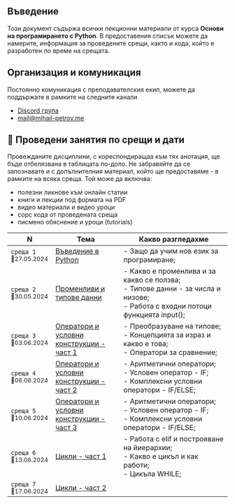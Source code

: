 ## Въведение
Този документ съдържа всички лекционни материали от курса **Основи на програмирането с Python**. В предоставения списък можете да намерите, информация за проведените срещи, както и кода, който е разработен по време на срещата.


## Организация и комуникация
Постоянно комуникация с преподавателския екип, можете да поддържате в рамките на следните канали
- [Discord група](https://discord.gg/SUV5njSuGn)
- mail@mihail-petrov.me

## 📅 Проведени занятия по срещи и дати

Провежданите дисциплини, с кореспондиращаа към тях анотация, ще бъде отбелязвана в таблицата по-доло. Не забравяйте да се запознавате и с допълнителния материал, който ще предоставяме - в рамките на всяка среща. Той може да включва:
- полезни ликнове към онлайн статии
- книги и лекции под формата на PDF
- видео материали и видео уроци
- сорс кода от проведената среща 
- писмено обяснение и уроци (tutorials)

<table>
    <thead>
        <tr>
            <th width="120">N</th>
            <th width="280px">Тема</th>
            <th width="610px">Какво разгледахме</th>
        </tr>
    </thead>
    <tbody>
        <tr>
            <td>
                <code>среща 1</code><br>
                <sub>📅27.05.2024</sub>
            </td>
            <td>
                <a href="./@meets/meet-01/README.md">
                    Въведение в Python
                </a>
            </td>
            <td>
            - Защо да учим нов език за програмиране; <br>
            </td>
        </tr>
        <tr>
            <td>
                <code>среща 2</code>
                <br>
                <sub>📅30.05.2024</sub>
            </td>
            <td>
                <a href="./@meets/meet-02/README.md">
                    Променливи и типове данни
                </a>            
            </td>
            <td>
            - Какво е променлива и за какво се ползва; <br>
            - Типове данни - за числа и низове; <br>
            - Работа с входни потоци функцията input();
            </td>
        </tr>
        <tr>
            <td>
                <code>среща 3</code>
                <br>
                <sub>📅03.06.2024</sub>
            </td>
            <td>
                <a href="./@meets/meet-03/README.md">
                    Оператори и условни конструкции - част 1
                </a>            
            </td>
            <td>
            - Преобразуване на типове; <br>
            - Концепцията за израз и какво е това; <br>
            - Оператори за сравнение; <br>
            </td>
        </tr>
        <tr>
            <td>
                <code>среща 4</code>
                <br>
                <sub>📅06.06.2024</sub>
            </td>
            <td>
                <a href="./@meets/meet-04/README.md">
                    Оператори и условни конструкции - част 2
                </a>            
            </td>
            <td>
            - Аритметични оператори;<br>
            - Условен оператор - IF;<br>
            - Комплексни условни оператори - IF/ELSE;<br> 
            </td>
        </tr>        
        <tr>
            <td>
                <code>среща 5</code>
                <br>
                <sub>📅10.06.2024</sub>
            </td>
            <td>
                <a href="./@meets/meet-05/README.md">
                    Оператори и условни конструкции - част 3
                </a>            
            </td>
            <td>
            - Аритметични оператори;<br>
            - Условен оператор - IF;<br>
            - Комплексни условни оператори - IF/ELSE;<br> 
            </td>
        </tr>         
        <tr>
            <td>
                <code>среща 6</code>
                <br>
                <sub>📅13.06.2024</sub>
            </td>
            <td>
                <a href="./@meets/meet-06/README.md">
                    Цикли - част 1
                </a>            
            </td>
            <td>
            - Работа с elif и построяване на йиерархии;<br>
            - Какво е цикъл и как работи;<br>
            - Цикъла WHILE;<br> 
            </td>
        </tr>
        <tr>
            <td>
                <code>среща 7</code>
                <br>
                <sub>📅17.06.2024</sub>
            </td>
            <td>
                <a href="./@meets/meet-07/README.md">
                    Цикли - част 2
                </a>            
            </td>
            <td>
            </td>
        </tr>          
        <!-- <tr>
            <td>
                <code>среща 8</code>
                <br>
                <sub>📅20.06.2024</sub>
            </td>
            <td>
                <a href="./@meets/meet-08/README.md">
                    Цикли - част 3
                </a>            
            </td>
            <td>
            </td>
        </tr>                   -->
    <tbody>
</table>
